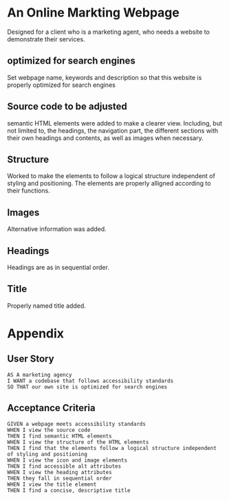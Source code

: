 # An Online Markting Webpage
Designed for a client who is a marketing agent, who needs a website to demonstrate their services.

## optimized for search engines
Set webpage name, keywords and description so that this website is properly optimized for search engines

## Source code to be adjusted
semantic HTML elements were added to make a clearer view. Including, but not limited to, the headings, the navigation part, the different sections with their own headings and contents, as well as images when necessary.

## Structure
Worked to make the elements to follow a logical structure independent of styling and positioning. The elements are properly alligned according to their functions.

## Images
Alternative information was added.

## Headings
Headings are as in sequential order.

## Title
Properly named title added.



# Appendix

## User Story

```
AS A marketing agency
I WANT a codebase that follows accessibility standards
SO THAT our own site is optimized for search engines
```

## Acceptance Criteria

```
GIVEN a webpage meets accessibility standards
WHEN I view the source code
THEN I find semantic HTML elements
WHEN I view the structure of the HTML elements
THEN I find that the elements follow a logical structure independent of styling and positioning
WHEN I view the icon and image elements
THEN I find accessible alt attributes
WHEN I view the heading attributes
THEN they fall in sequential order
WHEN I view the title element
THEN I find a concise, descriptive title
```
